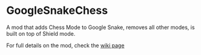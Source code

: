 # GoogleSnakeChess
A mod that adds Chess Mode to Google Snake, removes all other modes, is built on top of Shield mode.        
         
For full details on the mod, check the [wiki page](https://google-snake.fandom.com/wiki/Chess_Mod)
